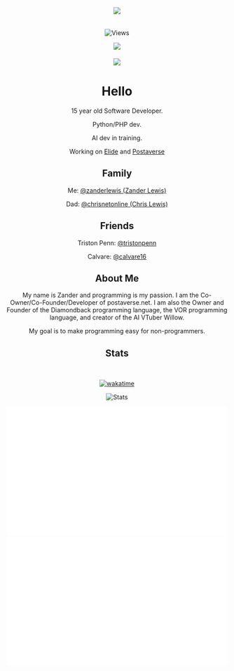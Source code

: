 <div align="center">
  <img src="https://user-images.githubusercontent.com/74038190/212284094-e50ceae2-de86-4dd6-9f9c-a3ebcb3ede9e.gif" width="400">
  <br><br> 
</div>

<div align="center">
  
  ![Views](https://komarev.com/ghpvc/?username=WolfTheDeveloper&style=flat&color=313131&label=Views)

</div>

<p align="center">
  <a href="https://skillicons.dev">
      <img src="https://skillicons.dev/icons?i=apple" />
      <br>
      <br>
      <img src="https://skillicons.dev/icons?i=ps,vscode,py,php,laravel" />
  </a>
</p>

<div align="center">

# Hello

15 year old Software Developer.

Python/PHP dev.

AI dev in training.

Working on [Elide](https://github.com/elide-dev/) and [Postaverse](https://postaverse.net/)

## Family

Me: [@zanderlewis (Zander Lewis)](https://github.com/zanderlewis)

Dad: [@chrisnetonline (Chris Lewis)](https://github.com/chrisnetonline)

## Friends

Triston Penn: [@tristonpenn](https://github.com/tristonpenn)

Calvare: [@calvare16](https://github.com/calvare16)

## About Me

My name is Zander and programming is my passion. I am the Co-Owner/Co-Founder/Developer of postaverse.net. I am also the Owner and Founder of the Diamondback programming language, the VOR programming language, and creator of the AI VTuber Willow.

My goal is to make programming easy for non-programmers.

## Stats

</div>

<div align="center">
  <br>

  [![wakatime](https://wakatime.com/badge/user/2f94f83c-7859-4053-a093-81ba6053e5e3.svg)](https://wakatime.com/@2f94f83c-7859-4053-a093-81ba6053e5e3)

  ![Stats](https://github-profile-trophy.vercel.app/?username=zanderlewis&theme=discord&column=3)
  
  <img src="https://github.com/zanderlewis/stats/blob/master/generated/overview.svg#gh-dark-mode-only" />
  <img src="https://github.com/zanderlewis/stats/blob/master/generated/languages.svg#gh-dark-mode-only" />
</div>
